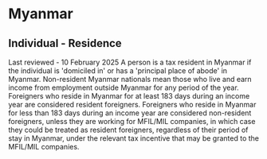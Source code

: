 # Myanmar
## Individual - Residence
Last reviewed - 10 February 2025
A person is a tax resident in Myanmar if the individual is 'domiciled in' or has a 'principal place of abode' in Myanmar. Non-resident Myanmar nationals mean those who live and earn income from employment outside Myanmar for any period of the year.
Foreigners who reside in Myanmar for at least 183 days during an income year are considered resident foreigners.
Foreigners who reside in Myanmar for less than 183 days during an income year are considered non-resident foreigners, unless they are working for MFIL/MIL companies, in which case they could be treated as resident foreigners, regardless of their period of stay in Myanmar, under the relevant tax incentive that may be granted to the MFIL/MIL companies.
